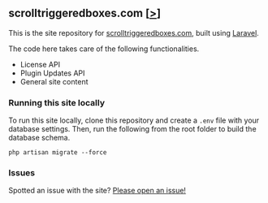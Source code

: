 ## scrolltriggeredboxes.com [[>](https://scrolltriggeredboxes.com/)]

This is the site repository for [scrolltriggeredboxes.com](https://scrolltriggeredboxes.com), built using [Laravel](http://laravel.com/docs).

The code here takes care of the following functionalities.

- License API
- Plugin Updates API
- General site content

### Running this site locally

To run this site locally, clone this repository and create a `.env` file with your database settings. Then, run the following from the root folder to build the database schema.

```
php artisan migrate --force
```

### Issues
Spotted an issue with the site? [Please open an issue!](https://github.com/dannyvankooten/scrolltriggeredboxes.com/issues)